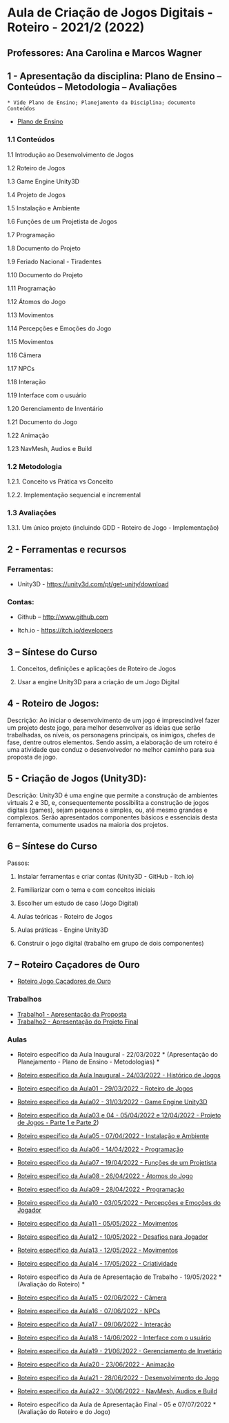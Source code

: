 # Aula de Criação de Jogos Digitais - Roteiro - 2021/2 (2022)
## Professores: Ana Carolina e Marcos Wagner

## 1 - Apresentação da disciplina: Plano de Ensino – Conteúdos – Metodologia – Avaliações
	* Vide Plano de Ensino; Planejamento da Disciplina; documento Conteúdos

- [Plano de Ensino](https://github.com/marcoswagner-commits/jogos_digitais/files/8312251/plano_ensino_CJD_2021_2.pdf)

### 1.1 Conteúdos

1.1 Introdução ao Desenvolvimento de Jogos

1.2 Roteiro de Jogos

1.3 Game Engine Unity3D

1.4 Projeto de Jogos

1.5 Instalação e Ambiente

1.6 Funções de um Projetista de Jogos

1.7 Programação

1.8 Documento do Projeto

1.9 Feriado Nacional - Tiradentes

1.10 Documento do Projeto

1.11 Programação

1.12 Átomos do Jogo

1.13 Movimentos

1.14 Percepções e Emoções do Jogo

1.15 Movimentos

1.16 Câmera

1.17 NPCs

1.18 Interação

1.19 Interface com o usuário

1.20 Gerenciamento de Inventário

1.21 Documento do Jogo

1.22 Animação

1.23 NavMesh, Audios e Build


### 1.2 Metodologia

1.2.1. Conceito vs Prática vs Conceito

1.2.2. Implementação sequencial e incremental

### 1.3 Avaliações

1.3.1. Um único projeto (incluindo GDD - Roteiro de Jogo - Implementação)

## 2  - Ferramentas e recursos

### Ferramentas:

- Unity3D - https://unity3d.com/pt/get-unity/download

### Contas:

- Github – http://www.github.com 

- Itch.io - https://itch.io/developers

## 3 – Síntese do Curso

1. Conceitos, definições e aplicações de Roteiro de Jogos 

2. Usar a engine Unity3D para a criação de um Jogo Digital

## 4 - Roteiro de Jogos:
Descrição: Ao iniciar o desenvolvimento de um jogo é imprescindível fazer um projeto deste jogo, para melhor desenvolver as ideias que serão trabalhadas, os níveis, os personagens principais, os inimigos, chefes de fase, dentre outros elementos. Sendo assim, a elaboração de um roteiro é uma atividade que conduz o desenvolvedor no melhor caminho para sua proposta de jogo. 

## 5 - Criação de Jogos (Unity3D):
Descrição: Unity3D é uma engine que permite a construção de ambientes virtuais 2 e 3D, e, consequentemente possibilita a construção de jogos digitais (games), sejam pequenos e simples, ou, até mesmo grandes e complexos. Serão apresentados componentes básicos e essenciais desta ferramenta, comumente usados na maioria dos projetos. 


## 6 – Síntese do Curso
Passos:
1. Instalar ferramentas e criar contas (Unity3D - GitHub - Itch.io)

2. Familiarizar com o tema e com conceitos iniciais

3. Escolher um estudo de caso (Jogo Digital)

4. Aulas teóricas - Roteiro de Jogos

5. Aulas práticas - Engine Unity3D

6. Construir o jogo digital (trabalho em grupo de dois componentes)

## 7 – Roteiro Caçadores de Ouro
- [Roteiro Jogo Caçadores de Ouro](https://github.com/marcoswagner-commits/jogos_digitais/tree/documentos/documentos/cacadores_ouro.md)

### Trabalhos
- [Trabalho1 - Apresentação da Proposta]()
- [Trabalho2 - Apresentação do Projeto Final]()

### Aulas
- Roteiro específico da Aula Inaugural  - 22/03/2022 * (Apresentação do Planejamento - Plano de Ensino - Metodologias) *
- [Roteiro específico da Aula Inaugural  - 24/03/2022 - Histórico de Jogos](https://github.com/marcoswagner-commits/jogos_digitais/tree/documentos/documentos/aulaA00.md) 
- [Roteiro específico da Aula01 - 29/03/2022 - Roteiro de Jogos](https://github.com/marcoswagner-commits/jogos_digitais/tree/documentos/documentos/aulaA01.md)
- [Roteiro específico da Aula02 - 31/03/2022 - Game Engine Unity3D](https://github.com/marcoswagner-commits/jogos_digitais/tree/documentos/documentos/aula02.md)
- [Roteiro específico da Aula03 e 04 - 05/04/2022 e 12/04/2022 - Projeto de Jogos - Parte 1 e Parte 2](https://github.com/marcoswagner-commits/jogos_digitais/tree/documentos/documentos/aulaA03.md))
- [Roteiro específico da Aula05 - 07/04/2022 - Instalação e Ambiente](https://github.com/marcoswagner-commits/jogos_digitais/tree/documentos/documentos/aula04.md)
- [Roteiro específico da Aula06 - 14/04/2022 - Programação](https://github.com/marcoswagner-commits/jogos_digitais/tree/documentos/documentos/aula06.md)
- [Roteiro específico da Aula07 - 19/04/2022 - Funções de um Projetista](https://github.com/marcoswagner-commits/jogos_digitais/tree/documentos/documentos/aulaA04.md)
- [Roteiro específico da Aula08 - 26/04/2022 - Átomos do Jogo ]()
- [Roteiro específico da Aula09 - 28/04/2022 - Programação](https://github.com/marcoswagner-commits/jogos_digitais/tree/documentos/documentos/aula09.md)
- [Roteiro específico da Aula10 - 03/05/2022 - Percepções e Emoções do Jogador]()
- [Roteiro específico da Aula11 - 05/05/2022 - Movimentos](https://github.com/marcoswagner-commits/jogos_digitais/tree/documentos/documentos/aula11.md)
- [Roteiro específico da Aula12 - 10/05/2022 - Desafios para Jogador]()
- [Roteiro específico da Aula13 - 12/05/2022 - Movimentos](https://github.com/marcoswagner-commits/jogos_digitais/tree/documentos/documentos/aula13.md)
- [Roteiro específico da Aula14 - 17/05/2022 - Criatividade]()

- Roteiro específico da Aula de Apresentação de Trabalho  - 19/05/2022 * (Avaliação do Roteiro) *

- [Roteiro específico da Aula15 - 02/06/2022 - Câmera](https://github.com/marcoswagner-commits/jogos_digitais/tree/documentos/documentos/aula15.md)
- [Roteiro específico da Aula16 - 07/06/2022 - NPCs]()
- [Roteiro específico da Aula17 - 09/06/2022 - Interação](https://github.com/marcoswagner-commits/jogos_digitais/tree/documentos/documentos/aula17.md)
- [Roteiro específico da Aula18 - 14/06/2022 - Interface com o usuário]()
- [Roteiro específico da Aula19 - 21/06/2022 - Gerenciamento de Invetário]()
- [Roteiro específico da Aula20 - 23/06/2022 - Animação](https://github.com/marcoswagner-commits/jogos_digitais/tree/documentos/documentos/aula20.md)
- [Roteiro específico da Aula21 - 28/06/2022 - Desenvolvimento do Jogo]()
- [Roteiro específico da Aula22 - 30/06/2022 - NavMesh, Audios e Build](https://github.com/marcoswagner-commits/jogos_digitais/tree/documentos/documentos/aula22.md)

- Roteiro específico da Aula de Apresentação Final - 05 e 07/07/2022 * (Avaliação do Roteiro e do Jogo) 



